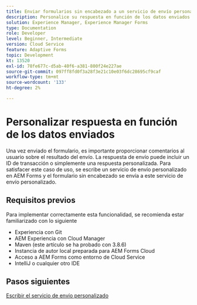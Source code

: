 ```yaml
---
title: Enviar formularios sin encabezado a un servicio de envío personalizado
description: Personalice su respuesta en función de los datos enviados
solution: Experience Manager, Experience Manager Forms
type: Documentation
role: Developer
level: Beginner, Intermediate
version: Cloud Service
feature: Adaptive Forms
topic: Development
kt: 13520
exl-id: 78fe677c-d5ab-40f6-a381-800f24e227ae
source-git-commit: 097ff8fd0f3a28f3e21c10e03f6dc28695cf9caf
workflow-type: tm+mt
source-wordcount: '133'
ht-degree: 2%

---
```


# Personalizar respuesta en función de los datos enviados

Una vez enviado el formulario, es importante proporcionar comentarios al usuario sobre el resultado del envío. La respuesta de envío puede incluir un ID de transacción o simplemente una respuesta personalizada. Para satisfacer este caso de uso, se escribe un servicio de envío personalizado en AEM Forms y el formulario sin encabezado se envía a este servicio de envío personalizado.

## Requisitos previos

Para implementar correctamente esta funcionalidad, se recomienda estar familiarizado con lo siguiente

* Experiencia con Git
* AEM Experiencia con Cloud Manager
* Maven (este artículo se ha probado con 3.8.6)
* Instancia de autor local preparada para AEM Forms Cloud
* Acceso a AEM Forms como entorno de Cloud Service
* IntelliJ o cualquier otro IDE


## Pasos siguientes

[Escribir el servicio de envío personalizado](./custom-submit-service.md)

